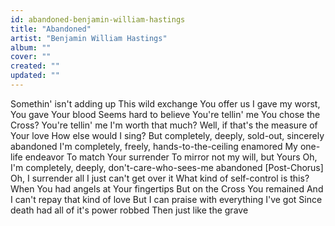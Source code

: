 ```yaml
---
id: abandoned-benjamin-william-hastings
title: "Abandoned"
artist: "Benjamin William Hastings"
album: ""
cover: ""
created: ""
updated: ""
---
```


Somethin' isn't adding up
This wild exchange You offer us
I gave my worst, You gave Your blood
Seems hard to believe
You're tellin' me You chose the Cross?
You're tellin' me I'm worth that much?
Well, if that's the measure of Your love
How else would I sing?
But completely, deeply, sold-out, sincerely abandoned
I'm completely, freely, hands-to-the-ceiling enamored
My one-life endeavor
To match Your surrender
To mirror not my will, but Yours
Oh, I'm completеly, deeply, don't-care-who-sees-me abandoned
[Post-Chorus]
Oh, I surrеnder all
I just can't get over it
What kind of self-control is this?
When You had angels at Your fingertips
But on the Cross You remained
And I can't repay that kind of love
But I can praise with everything I've got
Since death had all of it's power robbed
Then just like the grave